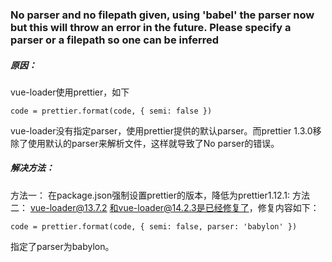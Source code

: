 ### No parser and no filepath given, using 'babel' the parser now but this will throw an error in the future. Please specify a parser or a filepath so one can be inferred
##### 原因：
vue-loader使用prettier，如下
```
code = prettier.format(code, { semi: false })
```
vue-loader没有指定parser，使用prettier提供的默认parser。而prettier 1.3.0移除了使用默认的parser来解析文件，这样就导致了No parser的错误。

##### 解决方法：
方法一：
在package.json强制设置prettier的版本，降低为prettier1.12.1:
方法二：
vue-loader@13.7.2 和vue-loader@14.2.3是已经修复了，修复内容如下：
```
code = prettier.format(code, { semi: false, parser: 'babylon' })
```
指定了parser为babylon。